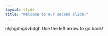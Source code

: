 ```yaml
---
layout: slide
title: "Welcome to our second slide!"
---
```

nkjhgdhgdvbdgh
Use the left arrow to go back!
